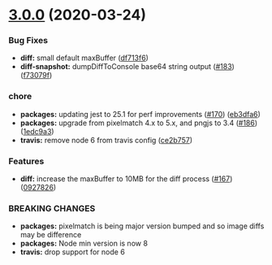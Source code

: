 # [3.0.0](https://github.com/americanexpress/jest-image-snapshot/compare/v2.12.0...v3.0.0) (2020-03-24)


### Bug Fixes

* **diff:** small default maxBuffer ([df713f6](https://github.com/americanexpress/jest-image-snapshot/commit/df713f6afb7ec7130ec07e94d6a137a3ea62c5de))
* **diff-snapshot:** dumpDiffToConsole base64 string output ([#183](https://github.com/americanexpress/jest-image-snapshot/issues/183)) ([f73079f](https://github.com/americanexpress/jest-image-snapshot/commit/f73079f42f86696831ebe85d718e27d6f1d048c0))


### chore

* **packages:** updating jest to 25.1 for perf improvements ([#170](https://github.com/americanexpress/jest-image-snapshot/issues/170)) ([eb3dfa6](https://github.com/americanexpress/jest-image-snapshot/commit/eb3dfa605c0344ac4dc42cb7f9f76a5e4a732592))
* **packages:** upgrade from pixelmatch 4.x to 5.x, and pngjs to 3.4 ([#186](https://github.com/americanexpress/jest-image-snapshot/issues/186)) ([1edc9a3](https://github.com/americanexpress/jest-image-snapshot/commit/1edc9a31db2130b1eafb45738ebc81fa544d380f))
* **travis:** remove node 6 from travis config ([ce2b757](https://github.com/americanexpress/jest-image-snapshot/commit/ce2b757a6f337ac156e901a0f1e2851f94d0e7b2))


### Features

* **diff:** increase the maxBuffer to 10MB for the diff process ([#167](https://github.com/americanexpress/jest-image-snapshot/issues/167)) ([0927826](https://github.com/americanexpress/jest-image-snapshot/commit/0927826776e5fee04ea98cba5cd792aa5066e1fd))


### BREAKING CHANGES

* **packages:** pixelmatch is being major version bumped and so image diffs may be difference
* **packages:** Node min version is now 8
* **travis:** drop support for node 6
